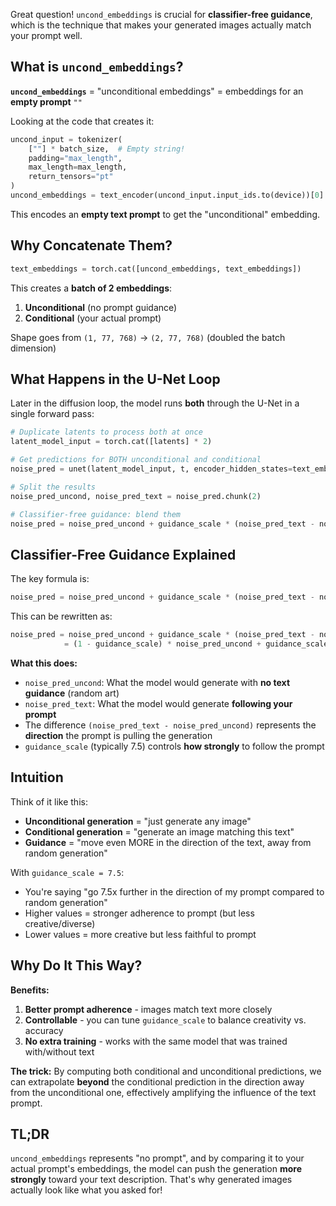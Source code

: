 Great question! `uncond_embeddings` is crucial for **classifier-free guidance**, which is the technique that makes your generated images actually match your prompt well.

## What is `uncond_embeddings`?

**`uncond_embeddings`** = "unconditional embeddings" = embeddings for an **empty prompt** `""`

Looking at the code that creates it:
```python
uncond_input = tokenizer(
    [""] * batch_size,  # Empty string!
    padding="max_length", 
    max_length=max_length, 
    return_tensors="pt"
)
uncond_embeddings = text_encoder(uncond_input.input_ids.to(device))[0]
```


This encodes an **empty text prompt** to get the "unconditional" embedding.

## Why Concatenate Them?

```python
text_embeddings = torch.cat([uncond_embeddings, text_embeddings])
```


This creates a **batch of 2 embeddings**:
1. **Unconditional** (no prompt guidance)
2. **Conditional** (your actual prompt)

Shape goes from `(1, 77, 768)` → `(2, 77, 768)` (doubled the batch dimension)

## What Happens in the U-Net Loop

Later in the diffusion loop, the model runs **both** through the U-Net in a single forward pass:

```python
# Duplicate latents to process both at once
latent_model_input = torch.cat([latents] * 2)

# Get predictions for BOTH unconditional and conditional
noise_pred = unet(latent_model_input, t, encoder_hidden_states=text_embeddings).sample

# Split the results
noise_pred_uncond, noise_pred_text = noise_pred.chunk(2)

# Classifier-free guidance: blend them
noise_pred = noise_pred_uncond + guidance_scale * (noise_pred_text - noise_pred_uncond)
```


## Classifier-Free Guidance Explained

The key formula is:
```python
noise_pred = noise_pred_uncond + guidance_scale * (noise_pred_text - noise_pred_uncond)
```


This can be rewritten as:
```python
noise_pred = noise_pred_uncond + guidance_scale * (noise_pred_text - noise_pred_uncond)
            = (1 - guidance_scale) * noise_pred_uncond + guidance_scale * noise_pred_text
```


**What this does:**
- `noise_pred_uncond`: What the model would generate with **no text guidance** (random art)
- `noise_pred_text`: What the model would generate **following your prompt**
- The difference `(noise_pred_text - noise_pred_uncond)` represents the **direction** the prompt is pulling the generation
- `guidance_scale` (typically 7.5) controls **how strongly** to follow the prompt

## Intuition

Think of it like this:

- **Unconditional generation** = "just generate any image"
- **Conditional generation** = "generate an image matching this text"
- **Guidance** = "move even MORE in the direction of the text, away from random generation"

With `guidance_scale = 7.5`:
- You're saying "go 7.5x further in the direction of my prompt compared to random generation"
- Higher values = stronger adherence to prompt (but less creative/diverse)
- Lower values = more creative but less faithful to prompt

## Why Do It This Way?

**Benefits:**
1. **Better prompt adherence** - images match text more closely
2. **Controllable** - you can tune `guidance_scale` to balance creativity vs. accuracy
3. **No extra training** - works with the same model that was trained with/without text

**The trick:** By computing both conditional and unconditional predictions, we can extrapolate **beyond** the conditional prediction in the direction away from the unconditional one, effectively amplifying the influence of the text prompt.

## TL;DR

`uncond_embeddings` represents "no prompt", and by comparing it to your actual prompt's embeddings, the model can push the generation **more strongly** toward your text description. That's why generated images actually look like what you asked for!